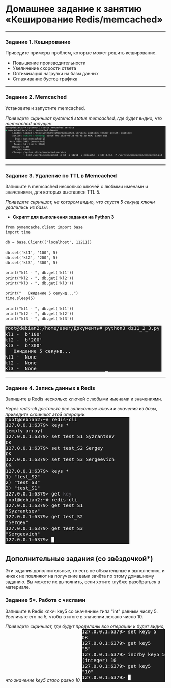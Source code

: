 # Домашнее задание к занятию «Кеширование Redis/memcached»

---

### Задание 1. Кеширование 

Приведите примеры проблем, которые может решить кеширование.

- Повышение производительности
- Увеличение скорости ответа
- Оптимизация нагрузки на базы данных
- Сглаживание бустов трафика

---

### Задание 2. Memcached

Установите и запустите memcached.

*Приведите скриншот systemctl status memcached, где будет видно, что memcached запущен.*
  ![image](https://github.com/GerasimoivSV/git_2/blob/GerasimoivSV-patch-1/1kesh.png)

---

### Задание 3. Удаление по TTL в Memcached

Запишите в memcached несколько ключей с любыми именами и значениями, для которых выставлен TTL 5. 

*Приведите скриншот, на котором видно, что спустя 5 секунд ключи удалились из базы.*

- **Скрипт для выполнения задания на Python 3**
```
from pymemcache.client import base
import time

db = base.Client(('localhost', 11211))

db.set('kl1', '100', 5)
db.set('kl2', '200', 5)
db.set('kl3', '300', 5)

print("kl1 - ", db.get('kl1'))
print("kl2 - ", db.get('kl2'))
print("kl3 - ", db.get('kl3'))

print("   Ожидание 5 секунд...")
time.sleep(5)

print("kl1 - ", db.get('kl1'))
print("kl2 - ", db.get('kl2'))
print("kl3 - ", db.get('kl3'))
```
  ![image](https://github.com/GerasimoivSV/git_2/blob/GerasimoivSV-patch-1/2kesh.png)

---

### Задание 4. Запись данных в Redis

Запишите в Redis несколько ключей с любыми именами и значениями. 

*Через redis-cli достаньте все записанные ключи и значения из базы, приведите скриншот этой операции.*
  ![image](https://github.com/GerasimoivSV/git_2/blob/GerasimoivSV-patch-1/3kesh.png)


## Дополнительные задания (со звёздочкой*)
Эти задания дополнительные, то есть не обязательные к выполнению, и никак не повлияют на получение вами зачёта по этому домашнему заданию. Вы можете их выполнить, если хотите глубже разобраться в материале.

### Задание 5*. Работа с числами 

Запишите в Redis ключ key5 со значением типа "int" равным числу 5. Увеличьте его на 5, чтобы в итоге в значении лежало число 10.  

*Приведите скриншот, где будут проделаны все операции и будет видно, что значение key5 стало равно 10.*
  ![image](https://github.com/GerasimoivSV/git_2/blob/GerasimoivSV-patch-1/4kesh.png)
